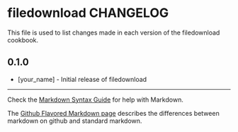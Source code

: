 # filedownload CHANGELOG

This file is used to list changes made in each version of the filedownload cookbook.

## 0.1.0
- [your_name] - Initial release of filedownload

- - -
Check the [Markdown Syntax Guide](http://daringfireball.net/projects/markdown/syntax) for help with Markdown.

The [Github Flavored Markdown page](http://github.github.com/github-flavored-markdown/) describes the differences between markdown on github and standard markdown.
